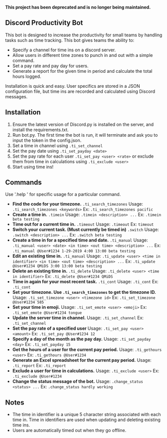 **This project has been deprecated and is no longer being maintained.**

## Discord Productivity Bot
This bot is designed to increase the productivity for small teams by handling tasks such as time tracking. This bot gives teams the ability to:

 - Specify a channel for time ins on a discord server.
 - Allow users in different time zones to punch in and out with a simple command.
 - Set a pay rate and pay day for users.
 - Generate a report for the given time in period and calculate the total hours logged.

Installation is quick and easy. User specifics are stored in a JSON configuration file, but time ins are recorded and calculated using Discord messages.

## Installation

 1. Ensure the latest version of Discord.py is installed on the server, and install the requirements.txt.
 2. Run bot.py. The first time the bot is run, it will terminate and ask you to input the token in the config.json.
 3. Set a time in channel using `.ti_set_channel`
 4. Set the pay date using `.ti_set_payday <date>`
 5. Set the pay rate for each user `.ti_set_pay <user> <rate>` or exclude them from time in calculations using `.ti_exclude <user>`
 6. Start using time ins!

## Commands
Use '.help <command>' for specific usage for a particular command. 
- **Find the code for your timezone.**
`.ti_search_timezones` 
Usage: `.ti_search_timezones <keywords>` 
Ex: `.ti_search_timezones pacific`
- **Create a time in.**
`.timein`
Usage: `.timein <description> ...`
Ex: `.timein beta testing`
- **Time out for a current time in.**
`.timeout`
Usage: `.timeout`
Ex: `timeout`
- **Switch your current task. (Must currently be timed in)**
`.switch`
Usage: `.switch <description> ...`
Ex: `.switch beta testing`
- **Create a time in for a specified time and date.**
`.ti_manual`
Usage: `.ti_manual <user> <date> <in time> <out time> <description> ...`
Ex: `.ti_manual @User#1234 1-29-2019 4:00 13:00 beta testing`
- **Edit an existing time in.**
`.ti_manual`
Usage: `.ti_update <user> <time in identifier> <in time> <out time> <description> ...`
Ex: `.ti_update @User#1234 QMiDS 3:00 13:00 beta testing`
- **Delete an existing time in.**
`.ti_delete`
Usage: `.ti_delete <user> <time in identifier>`
Ex: `.ti_delete @User#1234 QMiDS`
- **Time in again for your most recent task.**
`.ti_cont`
Usage: `.ti_cont`
Ex: `.ti_cont`
- **Set your timezone. Use `.ti_search_timezones` to get the timezone ID.**
Usage: `.ti_set_timezone <user> <timezone id>`
Ex: `.ti_set_timezone @User#1234 585`
- **Set your time in emoji.**
Usage: `.ti_set_emote <user> <emoji>`
Ex: `.ti_set_emote @User#1234 tongue`
- **Update the server time in channel.**
Usage: `.ti_set_channel`
Ex: `.ti_set_channel`
- **Set the pay rate of a specified user**
Usage: `.ti_set_pay <user> <amount>`
Ex: `.ti_set_pay @User#1234 12`
- **Specify a day of the month as the pay day.**
Usage: `.ti_set_payday <day>`
Ex: `.ti_set_payday 15`
- **Get the hours of a user for the current pay period.**
Usage: `.ti_gethours <user>`
Ex: `.ti_gethours @User#1234`
- **Generate an Excel spreadsheet for the current pay period.**
Usage: `.ti_report`
Ex: `.ti_report`
- **Exclude a user for time in calculations.**
Usage: `.ti_exclude <user>`
Ex: `.ti_exclude @User#1234`
- **Change the status message of the bot.**
Usage: `.change_status <status> ...`
Ex: `.change_status hardly working`

## Notes
- The time in identifier is a unique 5 character string associated with each time in. Time in identifiers are used when updating and deleting existing time ins.
- Users are automatically timed out when they go offline.
